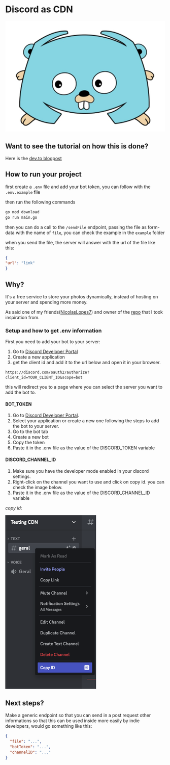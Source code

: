 # Discord as CDN
![logo](./logo.jpeg)

## Want to see the tutorial on how this is done?

Here is the [dev.to blogpost](https://dev.to/grubba/using-discord-as-your-cdn-o4j)

## How to run your project
first create a `.env` file and add your bot token, you can follow with the `.env.example` file

then run the following commands

```bash
go mod download
go run main.go
```
then you can do a call to the ``/sendFile`` endpoint, passing the file as form-data with the name of ``file``, you can check the example in the ``example`` folder

when you send the file, the server will answer with the url of the file like this:

```json
{
"url": "link"
}

```
## Why?

It's a free service to store your photos dynamically, instead of hosting on your server and spending more money. 

As said one of my friends([NicolasLopes7](https://github.com/NicolasLopes7)) and owner of the [repo](https://github.com/NicolasLopes7/dontUseCDN-UseDiscord) that I took inspiration from.


### Setup and how to get .env information

First you need to add your bot to your server:
1. Go to [Discord Developer Portal](https://discord.com/developers/applications)
2. Create a new application
3. get the client id and add it to the url below and open it in your browser.

```
https://discord.com/oauth2/authorize?client_id=YOUR_CLIENT_ID&scope=bot
```

this will redirect you to a page where you can select the server you want to add the bot to.


#### BOT_TOKEN
1. Go to [Discord Developer Portal](https://discord.com/developers/applications).
2. Select your application or create a new one following the steps to add the bot to your server.
3. Go to the bot tab
4. Create a new bot
5. Copy the token
6. Paste it in the .env file as the value of the DISCORD_TOKEN variable

#### DISCORD_CHANNEL_ID
1. Make sure you have the developer mode enabled in your discord settings.
2. Right-click on the channel you want to use and click on copy id. you can check the image below.
3. Paste it in the .env file as the value of the DISCORD_CHANNEL_ID variable

_copy id_:

![copy-id](./copy-id.png)


## Next steps?

Make a generic endpoint so that you can send in a post request other informations so that this can be used inside more easily by indie developers, would go something like this:
```json
{
  "file": "...",
  "botToken": "...",
  "channelID": "..."
}
```
